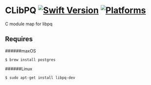 CLibPQ [![Swift Version](https://img.shields.io/badge/Swift-3.0.2-orange.svg)](https://swift.org/download/#releases) [![Platforms](https://img.shields.io/badge/Platforms-macOS%20|%20Linux-lightgray.svg)](https://swift.org/download/#releases)
======

C module map for libpq

Requires
--------
######maxOS
```
$ brew install postgres
```

######Linux
```
$ sudo apt-get install libpq-dev
```
